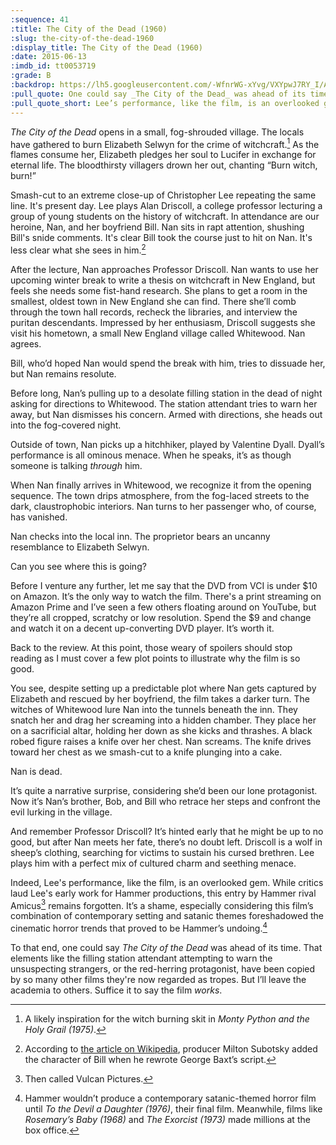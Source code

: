```yaml
---
:sequence: 41
:title: The City of the Dead (1960)
:slug: the-city-of-the-dead-1960
:display_title: The City of the Dead (1960)
:date: 2015-06-13
:imdb_id: tt0053719
:grade: B
:backdrop: https://lh5.googleusercontent.com/-WfnrWG-xYvg/VXYpwJ7RY_I/AAAAAAAACz4/Rsx3TqyNK_Q/w1000-rj/the-city-of-the-dead-1960.jpg
:pull_quote: One could say _The City of the Dead_ was ahead of its time. That elements of it would be copied by so many other films they would later be labeled as tropes. But I’ll leave the academia to others. Suffice it to say the film _works_.
:pull_quote_short: Lee’s performance, like the film, is an overlooked gem.
---
```

_The City of the Dead_ opens in a small, fog-shrouded village. The locals have gathered to burn Elizabeth Selwyn for the crime of witchcraft.[^1] As the flames consume her, Elizabeth pledges her soul to Lucifer in exchange for eternal life. The bloodthirsty villagers drown her out, chanting “Burn witch, burn!”

Smash-cut to an extreme close-up of Christopher Lee repeating the same line. It's present day. Lee plays Alan Driscoll, a college professor lecturing a group of young students on the history of witchcraft. In attendance are our heroine, Nan, and her boyfriend Bill. Nan sits in rapt attention, shushing Bill's snide comments. It's clear Bill took the course just to hit on Nan. It's less clear what she sees in him.[^2]

After the lecture, Nan approaches Professor Driscoll. Nan wants to use her upcoming winter break to write a thesis on witchcraft in New England, but feels she needs some fist-hand research. She plans to get a room in the smallest, oldest town in New England she can find. There she’ll comb through the town hall records, recheck the libraries, and interview the puritan descendants. Impressed by her enthusiasm, Driscoll suggests she visit his hometown, a small New England village called Whitewood. Nan agrees.

Bill, who’d hoped Nan would spend the break with him, tries to dissuade her, but Nan remains resolute.

Before long, Nan’s pulling up to a desolate filling station in the dead of night asking for directions to Whitewood. The station attendant tries to warn her away, but Nan dismisses his concern. Armed with directions, she heads out into the fog-covered night.

Outside of town, Nan picks up a hitchhiker, played by Valentine Dyall. Dyall’s performance is all ominous menace. When he speaks, it’s as though someone is talking _through_ him.

When Nan finally arrives in Whitewood, we recognize it from the opening sequence. The town drips atmosphere, from the fog-laced streets to the dark, claustrophobic interiors. Nan turns to her passenger who, of course, has vanished. 

Nan checks into the local inn. The proprietor bears an uncanny resemblance to Elizabeth Selwyn. 

Can you see where this is going?

Before I venture any further, let me say that the DVD from VCI is under $10 on Amazon. It’s the only way to watch the film. There's a print streaming on Amazon Prime and I’ve seen a few others floating around on YouTube, but they’re all cropped, scratchy or low resolution. Spend the $9 and change and watch it on a decent up-converting DVD player. It’s worth it.

Back to the review. At this point, those weary of spoilers should stop reading as I must cover a few plot points to illustrate why the film is so good.

You see, despite setting up a predictable plot where Nan gets captured by Elizabeth and rescued by her boyfriend, the film takes a darker turn. The witches of Whitewood lure Nan into the tunnels beneath the inn. They snatch her and drag her screaming into a hidden chamber. They place her on a sacrificial altar, holding her down as she kicks and thrashes. A black robed figure raises a knife over her chest. Nan screams. The knife drives toward her chest as we smash-cut to a knife plunging into a cake.

Nan is dead.

It’s quite a narrative surprise, considering she’d been our lone protagonist. Now it’s Nan’s brother, Bob, and Bill who retrace her steps and confront the evil lurking in the village.

And remember Professor Driscoll? It’s hinted early that he might be up to no good, but after Nan meets her fate, there’s no doubt left. Driscoll is a wolf in sheep’s clothing, searching for victims to sustain his cursed brethren. Lee plays him with a perfect mix of cultured charm and seething menace.

Indeed, Lee's performance, like the film, is an overlooked gem. While critics laud Lee's early work for Hammer productions, this entry by Hammer rival Amicus[^3] remains forgotten. It’s a shame, especially considering this film’s combination of contemporary setting and satanic themes foreshadowed the cinematic horror trends that proved to be Hammer’s undoing.[^4]

To that end, one could say _The City of the Dead_ was ahead of its time. That elements like the filling station attendant attempting to warn the unsuspecting strangers, or the red-herring protagonist, have been copied by so many other films they're now regarded as tropes. But I’ll leave the academia to others. Suffice it to say the film _works_.

[^1]: A likely inspiration for the witch burning skit in _Monty Python and the Holy Grail (1975)_. 

[^2]: According to [the article on Wikipedia](http://en.wikipedia.org/wiki/The_City_of_the_Dead_(film)), producer Milton Subotsky added the character of Bill when he rewrote George Baxt’s script.

[^3]: Then called Vulcan Pictures.

[^4]: Hammer wouldn’t produce a contemporary satanic-themed horror film until _To the Devil a Daughter (1976)_, their final film. Meanwhile, films like _Rosemary’s Baby (1968)_ and _The Exorcist (1973)_ made millions at the box office.